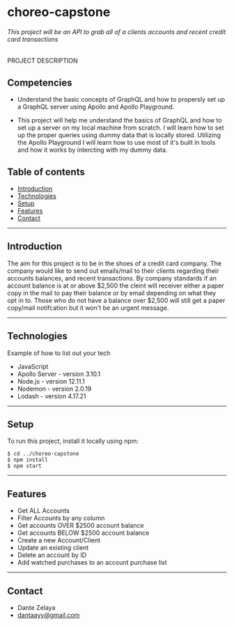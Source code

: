 # choreo-capstone

###### This project will be an API to grab all of a clients accounts and recent credit card transactions

PROJECT DESCRIPTION

## Competencies

- Understand the basic concepts of GraphQL and how to propersly set up a GraphQL server using Apollo and Apollo Playground.

- This project will help me understand the basics of GraphQL and how to set up a server on my local machine from scratch. I will learn how to set up the proper queries using dummy data that is locally stored. Utilizing the Apollo Playground I will learn how to use most of it's built in tools and how it works by intercting with my dummy data.

## Table of contents

- [Introduction](#introduction)
- [Technologies](#technologies)
- [Setup](#setup)
- [Features](#features)
- [Contact](#contact)

---

## Introduction

The aim for this project is to be in the shoes of a credit card company. The company would like to send out emails/mail to their clients regarding their accounts balances, and recent transactions. By company standards if an account balance is at or above $2,500 the cleint will receiver either a paper copy in the mail to pay their balance or by email depending on what they opt in to. Those who do not have a balance over $2,500 will still get a paper copy/mail notifcation but it won't be an urgent message.
 

---

## Technologies
Example of how to list out your tech

- JavaScript
- Apollo Server - version 3.10.1
- Node.js - version 12.11.1
- Nodemon - version 2.0.19
- Lodash - version 4.17.21

---

## Setup

To run this project, install it locally using npm:

```
$ cd ../choreo-capstone
$ npm install
$ npm start
```

---

## Features

- Get ALL Accounts
- Filter Accounts by any column
- Get accounts OVER $2500 account balance
- Get accounts BELOW $2500 account balance
- Create a new Account/Client
- Update an existing client
- Delete an account by ID
- Add watched purchases to an account purchase list


---

## Contact

- Dante Zelaya
- dantaayy@gmail.com